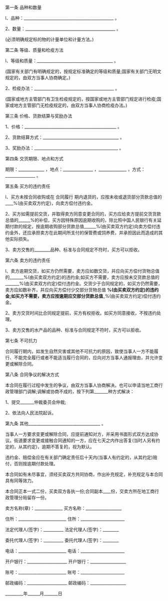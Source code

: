 
 


第一条 品种和数量


l、品种：_____________________________________________ 。


2、数量：_____________________________________________ 。


(必须明确规定标的物的计量单位和计量方法。)


第二条 等级、质量和检疫方法


l、等级和质量：______________________________________ 。


(国家有关部门有明确规定的，按规定标准确定的等级和质量;国家有关部门无明文规定的，由双方当事人协商确定。)


2、检疫办法：________________________________________ 。


(国家或地方主管部门有卫生检疫规定的，按国家或地方主管部门规定进行检疫;国家或地方主管部门无检疫规定的，由双方当事人协商检疫办法。)


第三条 价格、货款结算与奖励办法


1、价格：______________________________________________ 。


2、货款结算方式：______________________________________ 。


3、奖励办法：__________________________________________ 。


第四条 交货期限、地点和方式


期限：_____________ ，地点：_______________ ，______________ ，方式：_______________ 。


第五条 买方的违约责任


l、买方未按合同收购或在
合同履行
期内退货的，应按未收或退货部分货款总值的____%(由买卖双方约定)，向卖方偿付违约金。


2、买方如需提前交货，并取得卖方同意变更合同的，买方应给卖方提前交货货款总值的______%的补偿，买方因特殊原因逾期收购的，除比照中国人民银行有关延期付款的规定，按逾期收购部分货款总值______%(由买卖双方约定)向卖方偿付违约金外，还应承担卖方在此期间所支付的保管费或饲养费，并承担因此而造成的其他实际损失。


3、卖方交售的________品种、标准与合同规定不符时，买方可以拒收。


第六条 卖方的违约责任


l、卖方逾期交货，如买方仍然需要，卖方应如数交货，并应向买方偿付货物总值的_______%(由买卖双方约定)的违约金;如买方不需要，卖方应按未交货款总值的_______%(由买卖双方约定)偿付违约金。交货少于合同规定的，如买方仍然需要，卖方应如数补齐，并应向买方偿付少交部分货物总值 ______%(由买卖双方约定)的违约金;如买方不需要，卖方应按逾期应交部分货款总值_______%(由买卖双方约定)偿付违约金。


2、卖方交货时间比合同规定提前，买方有权拒收。如买方同意接收，不按违约处理。


3、卖方交售的水产品的品种、标准与合同规定不符时，买方可以拒收。


第七条 不可抗力


合同履行期内，如发生自然灾害或其他不可抗力的原因，致使当事人一方不能履行、不能完全履行或者不能适当履行合同的，应向对方当事人通报理由，并允许变更或解除合同。


第八条 合同争议的解决方式


本合同在履行过程中发生的争议，由双方当事人协商解决。也可以申请当地工商行政管理部门调解;调解或协商不成的，按下列第_______种方式解决：


1、提交_______仲裁委员会仲裁;


2、依法向人民法院起诉。


第九条 其他____________________________________ 。


当事人一方要求变更或解除合同，应提前通知对方，并采用书面形式双方达成协议。街道要求变更或接触合同通知的一方，应在七天之内作出答复(当时人另有约定的，从其约定)，逾期不答复的，视为默认。


违约金、赔偿金应在有关部门确定责任后十天内(当事人有约定的，从其约定)赔付，否则按逾期付款处理。


本合同如有未尽事宜，须经买卖双方共同协商，作出补充规定，补充规定与本合同具有同等效力。


本合同正本一式二份，买卖双方各执一份;合同副本____份，交卖方所在地工商行政管理分局留存一份。


卖方名称(章)：______________ 买方名称：__________________


住所：________________________ 住所：______________________


法定代理人(签字)：__________ 法定代理人(签字)：________


委托代理人(签字)：__________ 委托代理人(签字)：________


电话：________________________ 电话：______________________


开户银行：____________________ 开户银行：__________________


账号：________________________ 账号：______________________


邮政编码：____________________ 邮政编码：__________________


_________年______月_______日
 


 

 
 
 
 
 
  


  
 

  


  


  
 
 
 
 

